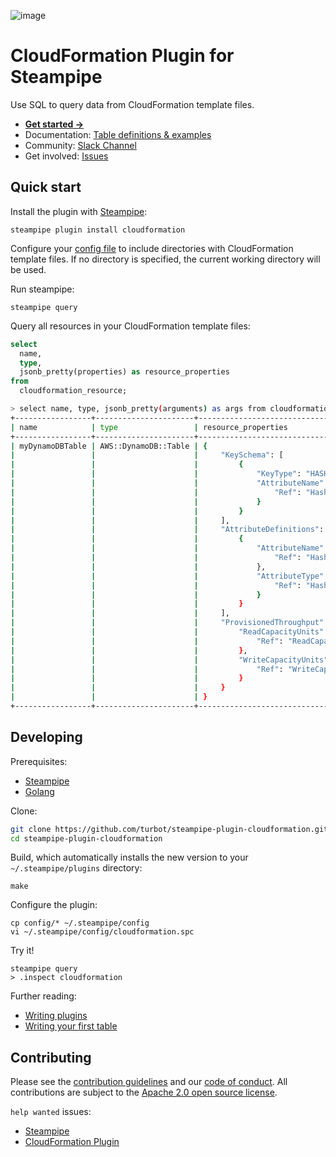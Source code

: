![image](https://hub.steampipe.io/images/plugins/turbot/cloudformation-social-graphic.png)

# CloudFormation Plugin for Steampipe

Use SQL to query data from CloudFormation template files.

- **[Get started →](https://hub.steampipe.io/plugins/turbot/cloudformation)**
- Documentation: [Table definitions & examples](https://hub.steampipe.io/plugins/turbot/cloudformation/tables)
- Community: [Slack Channel](https://steampipe.io/community/join)
- Get involved: [Issues](https://github.com/turbot/steampipe-plugin-cloudformation/issues)

## Quick start

Install the plugin with [Steampipe](https://steampipe.io):

```shell
steampipe plugin install cloudformation
```

Configure your [config file](https://hub.steampipe.io/plugins/turbot/cloudformation#configuration) to include directories with CloudFormation template files. If no directory is specified, the current working directory will be used.

Run steampipe:

```shell
steampipe query
```

Query all resources in your CloudFormation template files:

```sql
select
  name,
  type,
  jsonb_pretty(properties) as resource_properties
from
  cloudformation_resource;
```

```sh
> select name, type, jsonb_pretty(arguments) as args from cloudformation_resource;
+-----------------+----------------------+---------------------------------------------+
| name            | type                 | resource_properties                         |
+-----------------+----------------------+---------------------------------------------+
| myDynamoDBTable | AWS::DynamoDB::Table | {                                           |
|                 |                      |     "KeySchema": [                          |
|                 |                      |         {                                   |
|                 |                      |             "KeyType": "HASH",              |
|                 |                      |             "AttributeName": {              |
|                 |                      |                 "Ref": "HashKeyElementName" |
|                 |                      |             }                               |
|                 |                      |         }                                   |
|                 |                      |     ],                                      |
|                 |                      |     "AttributeDefinitions": [               |
|                 |                      |         {                                   |
|                 |                      |             "AttributeName": {              |
|                 |                      |                 "Ref": "HashKeyElementName" |
|                 |                      |             },                              |
|                 |                      |             "AttributeType": {              |
|                 |                      |                 "Ref": "HashKeyElementType" |
|                 |                      |             }                               |
|                 |                      |         }                                   |
|                 |                      |     ],                                      |
|                 |                      |     "ProvisionedThroughput": {              |
|                 |                      |         "ReadCapacityUnits": {              |
|                 |                      |             "Ref": "ReadCapacityUnits"      |
|                 |                      |         },                                  |
|                 |                      |         "WriteCapacityUnits": {             |
|                 |                      |             "Ref": "WriteCapacityUnits"     |
|                 |                      |         }                                   |
|                 |                      |     }                                       |
|                 |                      | }                                           |
+-----------------+----------------------+---------------------------------------------+
```

## Developing

Prerequisites:

- [Steampipe](https://steampipe.io/downloads)
- [Golang](https://golang.org/doc/install)

Clone:

```sh
git clone https://github.com/turbot/steampipe-plugin-cloudformation.git
cd steampipe-plugin-cloudformation
```

Build, which automatically installs the new version to your `~/.steampipe/plugins` directory:

```shell
make
```

Configure the plugin:

```shell
cp config/* ~/.steampipe/config
vi ~/.steampipe/config/cloudformation.spc
```

Try it!

```shell
steampipe query
> .inspect cloudformation
```

Further reading:

- [Writing plugins](https://steampipe.io/docs/develop/writing-plugins)
- [Writing your first table](https://steampipe.io/docs/develop/writing-your-first-table)

## Contributing

Please see the [contribution guidelines](https://github.com/turbot/steampipe/blob/main/CONTRIBUTING.md) and our [code of conduct](https://github.com/turbot/steampipe/blob/main/CODE_OF_CONDUCT.md). All contributions are subject to the [Apache 2.0 open source license](https://github.com/turbot/steampipe-plugin-cloudformation/blob/main/LICENSE).

`help wanted` issues:

- [Steampipe](https://github.com/turbot/steampipe/labels/help%20wanted)
- [CloudFormation Plugin](https://github.com/turbot/steampipe-plugin-cloudformation/labels/help%20wanted)
